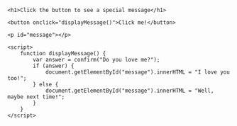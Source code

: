 <!DOCTYPE html>
<html lang="en">
<head>
    <meta charset="UTF-8">
    <meta http-equiv="X-UA-Compatible" content="IE=edge">
    <meta name="viewport" content="width=device-width, initial-scale=1.0">
    <title>Love Declaration</title>
</head>
<body>

    <h1>Click the button to see a special message</h1>

    <button onclick="displayMessage()">Click me!</button>

    <p id="message"></p>

    <script>
        function displayMessage() {
            var answer = confirm("Do you love me?");
            if (answer) {
                document.getElementById("message").innerHTML = "I love you too!";
            } else {
                document.getElementById("message").innerHTML = "Well, maybe next time!";
            }
        }
    </script>

</body>
</html>
